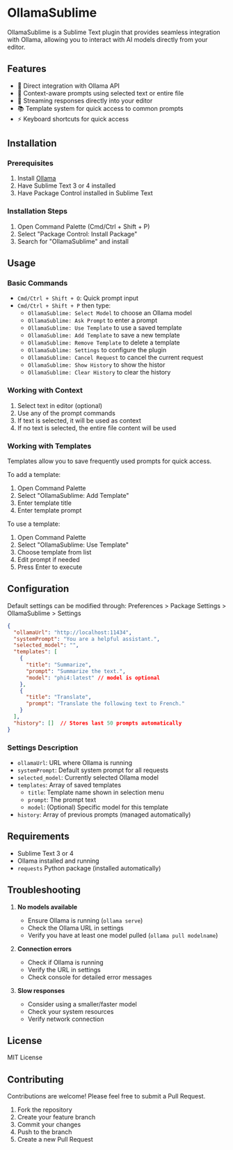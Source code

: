 # OllamaSublime

OllamaSublime is a Sublime Text plugin that provides seamless integration with Ollama, allowing you to interact with AI models directly from your editor.

## Features

- 🤖 Direct integration with Ollama API
- 📝 Context-aware prompts using selected text or entire file
- 🔄 Streaming responses directly into your editor
- 📚 Template system for quick access to common prompts
- ⚡️ Keyboard shortcuts for quick access

## Installation

### Prerequisites

1. Install [Ollama](https://ollama.ai)
2. Have Sublime Text 3 or 4 installed
3. Have Package Control installed in Sublime Text

### Installation Steps

1. Open Command Palette (Cmd/Ctrl + Shift + P)
2. Select "Package Control: Install Package"
3. Search for "OllamaSublime" and install

## Usage

### Basic Commands

- `Cmd/Ctrl + Shift + O`: Quick prompt input
- `Cmd/Ctrl + Shift + P` then type:
  - `OllamaSublime: Select Model` to choose an Ollama model
  - `OllamaSublime: Ask Prompt` to enter a prompt
  - `OllamaSublime: Use Template` to use a saved template
  - `OllamaSublime: Add Template` to save a new template
  - `OllamaSublime: Remove Template` to delete a template
  - `OllamaSublime: Settings` to configure the plugin
  - `OllamaSublime: Cancel Request` to cancel the current request
  - `OllamaSublime: Show History` to show the histor
  - `OllamaSublime: Clear History` to clear the history

### Working with Context

1. Select text in editor (optional)
2. Use any of the prompt commands
3. If text is selected, it will be used as context
4. If no text is selected, the entire file content will be used

### Working with Templates

Templates allow you to save frequently used prompts for quick access.

To add a template:
1. Open Command Palette
2. Select "OllamaSublime: Add Template"
3. Enter template title
4. Enter template prompt

To use a template:
1. Open Command Palette
2. Select "OllamaSublime: Use Template"
3. Choose template from list
4. Edit prompt if needed
5. Press Enter to execute

## Configuration

Default settings can be modified through: Preferences > Package Settings > OllamaSublime > Settings

```json
{
  "ollamaUrl": "http://localhost:11434",
  "systemPrompt": "You are a helpful assistant.",
  "selected_model": "",
  "templates": [
    {
      "title": "Summarize",
      "prompt": "Summarize the text.",
      "model": "phi4:latest" // model is optional
    },
    {
      "title": "Translate",
      "prompt": "Translate the following text to French."
    }
  ],
  "history": []  // Stores last 50 prompts automatically
}
```

### Settings Description

- `ollamaUrl`: URL where Ollama is running
- `systemPrompt`: Default system prompt for all requests
- `selected_model`: Currently selected Ollama model
- `templates`: Array of saved templates
  - `title`: Template name shown in selection menu
  - `prompt`: The prompt text
  - `model`: (Optional) Specific model for this template
- `history`: Array of previous prompts (managed automatically)

## Requirements

- Sublime Text 3 or 4
- Ollama installed and running
- `requests` Python package (installed automatically)

## Troubleshooting

1. **No models available**
   - Ensure Ollama is running (`ollama serve`)
   - Check the Ollama URL in settings
   - Verify you have at least one model pulled (`ollama pull modelname`)

2. **Connection errors**
   - Check if Ollama is running
   - Verify the URL in settings
   - Check console for detailed error messages

3. **Slow responses**
   - Consider using a smaller/faster model
   - Check your system resources
   - Verify network connection

## License

MIT License

## Contributing

Contributions are welcome! Please feel free to submit a Pull Request.

1. Fork the repository
2. Create your feature branch
3. Commit your changes
4. Push to the branch
5. Create a new Pull Request